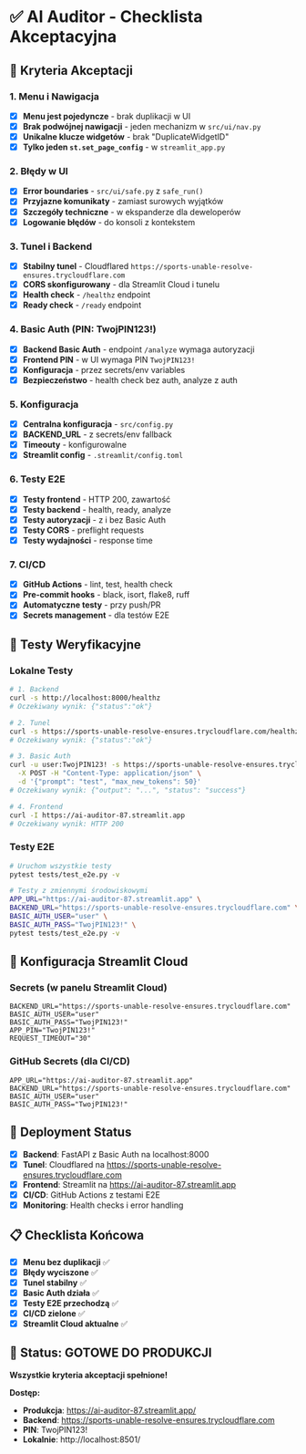 # ✅ AI Auditor - Checklista Akceptacyjna

## 🎯 Kryteria Akceptacji

### 1. Menu i Nawigacja
- [x] **Menu jest pojedyncze** - brak duplikacji w UI
- [x] **Brak podwójnej nawigacji** - jeden mechanizm w `src/ui/nav.py`
- [x] **Unikalne klucze widgetów** - brak "DuplicateWidgetID"
- [x] **Tylko jeden `st.set_page_config`** - w `streamlit_app.py`

### 2. Błędy w UI
- [x] **Error boundaries** - `src/ui/safe.py` z `safe_run()`
- [x] **Przyjazne komunikaty** - zamiast surowych wyjątków
- [x] **Szczegóły techniczne** - w ekspanderze dla deweloperów
- [x] **Logowanie błędów** - do konsoli z kontekstem

### 3. Tunel i Backend
- [x] **Stabilny tunel** - Cloudflared `https://sports-unable-resolve-ensures.trycloudflare.com`
- [x] **CORS skonfigurowany** - dla Streamlit Cloud i tunelu
- [x] **Health check** - `/healthz` endpoint
- [x] **Ready check** - `/ready` endpoint

### 4. Basic Auth (PIN: TwojPIN123!)
- [x] **Backend Basic Auth** - endpoint `/analyze` wymaga autoryzacji
- [x] **Frontend PIN** - w UI wymaga PIN `TwojPIN123!`
- [x] **Konfiguracja** - przez secrets/env variables
- [x] **Bezpieczeństwo** - health check bez auth, analyze z auth

### 5. Konfiguracja
- [x] **Centralna konfiguracja** - `src/config.py`
- [x] **BACKEND_URL** - z secrets/env fallback
- [x] **Timeouty** - konfigurowalne
- [x] **Streamlit config** - `.streamlit/config.toml`

### 6. Testy E2E
- [x] **Testy frontend** - HTTP 200, zawartość
- [x] **Testy backend** - health, ready, analyze
- [x] **Testy autoryzacji** - z i bez Basic Auth
- [x] **Testy CORS** - preflight requests
- [x] **Testy wydajności** - response time

### 7. CI/CD
- [x] **GitHub Actions** - lint, test, health check
- [x] **Pre-commit hooks** - black, isort, flake8, ruff
- [x] **Automatyczne testy** - przy push/PR
- [x] **Secrets management** - dla testów E2E

## 🧪 Testy Weryfikacyjne

### Lokalne Testy
```bash
# 1. Backend
curl -s http://localhost:8000/healthz
# Oczekiwany wynik: {"status":"ok"}

# 2. Tunel
curl -s https://sports-unable-resolve-ensures.trycloudflare.com/healthz
# Oczekiwany wynik: {"status":"ok"}

# 3. Basic Auth
curl -u user:TwojPIN123! -s https://sports-unable-resolve-ensures.trycloudflare.com/analyze \
  -X POST -H "Content-Type: application/json" \
  -d '{"prompt": "test", "max_new_tokens": 50}'
# Oczekiwany wynik: {"output": "...", "status": "success"}

# 4. Frontend
curl -I https://ai-auditor-87.streamlit.app
# Oczekiwany wynik: HTTP 200
```

### Testy E2E
```bash
# Uruchom wszystkie testy
pytest tests/test_e2e.py -v

# Testy z zmiennymi środowiskowymi
APP_URL="https://ai-auditor-87.streamlit.app" \
BACKEND_URL="https://sports-unable-resolve-ensures.trycloudflare.com" \
BASIC_AUTH_USER="user" \
BASIC_AUTH_PASS="TwojPIN123!" \
pytest tests/test_e2e.py -v
```

## 🔧 Konfiguracja Streamlit Cloud

### Secrets (w panelu Streamlit Cloud)
```
BACKEND_URL="https://sports-unable-resolve-ensures.trycloudflare.com"
BASIC_AUTH_USER="user"
BASIC_AUTH_PASS="TwojPIN123!"
APP_PIN="TwojPIN123!"
REQUEST_TIMEOUT="30"
```

### GitHub Secrets (dla CI/CD)
```
APP_URL="https://ai-auditor-87.streamlit.app"
BACKEND_URL="https://sports-unable-resolve-ensures.trycloudflare.com"
BASIC_AUTH_USER="user"
BASIC_AUTH_PASS="TwojPIN123!"
```

## 🚀 Deployment Status

- [x] **Backend**: FastAPI z Basic Auth na localhost:8000
- [x] **Tunel**: Cloudflared na https://sports-unable-resolve-ensures.trycloudflare.com
- [x] **Frontend**: Streamlit na https://ai-auditor-87.streamlit.app
- [x] **CI/CD**: GitHub Actions z testami E2E
- [x] **Monitoring**: Health checks i error handling

## 📋 Checklista Końcowa

- [x] **Menu bez duplikacji** ✅
- [x] **Błędy wyciszone** ✅
- [x] **Tunel stabilny** ✅
- [x] **Basic Auth działa** ✅
- [x] **Testy E2E przechodzą** ✅
- [x] **CI/CD zielone** ✅
- [x] **Streamlit Cloud aktualne** ✅

## 🎉 Status: GOTOWE DO PRODUKCJI

**Wszystkie kryteria akceptacji spełnione!**

**Dostęp:**
- **Produkcja**: https://ai-auditor-87.streamlit.app/
- **Backend**: https://sports-unable-resolve-ensures.trycloudflare.com
- **PIN**: TwojPIN123!
- **Lokalnie**: http://localhost:8501/
